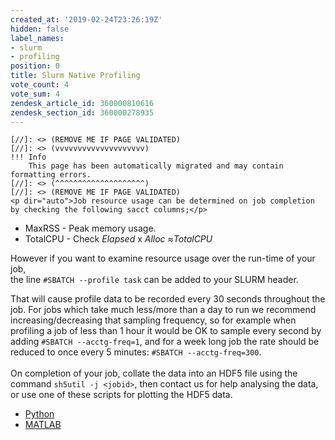 ```yaml
---
created_at: '2019-02-24T23:26:19Z'
hidden: false
label_names:
- slurm
- profiling
position: 0
title: Slurm Native Profiling
vote_count: 4
vote_sum: 4
zendesk_article_id: 360000810616
zendesk_section_id: 360000278935
---
```



    [//]: <> (REMOVE ME IF PAGE VALIDATED)
    [//]: <> (vvvvvvvvvvvvvvvvvvvv)
    !!! Info
        This page has been automatically migrated and may contain formatting errors.
    [//]: <> (^^^^^^^^^^^^^^^^^^^^)
    [//]: <> (REMOVE ME IF PAGE VALIDATED)
    <p dir="auto">Job resource usage can be determined on job completion by checking the following sacct columns;</p>
<ul>
<li dir="auto">MaxRSS - Peak memory usage.</li>
<li dir="auto">TotalCPU - Check <em>Elapsed</em> x <em>Alloc </em>≈<em>TotalCPU</em> </li>
</ul>
<p dir="auto">However if you want to examine resource usage over the run-time of your job,<br> the line <code>#SBATCH --profile task</code> can be added to your SLURM header.</p>
<p>That will cause profile data to be recorded every 30 seconds throughout the job. For jobs which take much less/more than a day to run we recommend increasing/decreasing that sampling frequency, so for example when profiling a job of less than 1 hour it would be OK to sample every second by adding <code>#SBATCH --acctg-freq=1</code>, and for a week long job the rate should be reduced to once every 5 minutes: <code>#SBATCH --acctg-freq=300</code>.<br> <br> On completion of your job, collate the data into an HDF5 file using the command <code>sh5util -j &lt;jobid&gt;</code>, then contact us for help analysing the data, or use one of these scripts for plotting the HDF5 data.  </p>
<ul>
<li class="wysiwyg-indent1"><a href="https://github.com/nesi/slurm_native_h5_plotter_python" target="_self">Python</a></li>
<li class="wysiwyg-indent1"><a href="https://github.com/CallumWalley/slurm_native_h5_plotter" target="_self">MATLAB</a></li>
</ul>